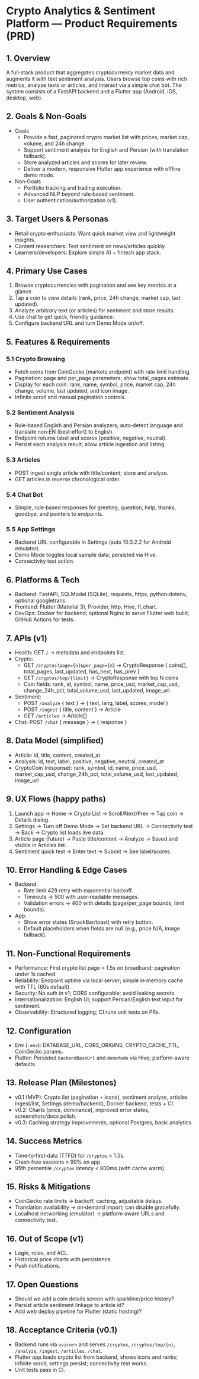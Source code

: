 # Crypto Analytics & Sentiment Platform — Product Requirements (PRD)

## 1. Overview
A full‑stack product that aggregates cryptocurrency market data and augments it with text sentiment analysis. Users browse top coins with rich metrics, analyze texts or articles, and interact via a simple chat bot. The system consists of a FastAPI backend and a Flutter app (Android, iOS, desktop, web).

## 2. Goals & Non‑Goals
- Goals
  - Provide a fast, paginated crypto market list with prices, market cap, volume, and 24h change.
  - Support sentiment analysis for English and Persian (with translation fallback).
  - Store analyzed articles and scores for later review.
  - Deliver a modern, responsive Flutter app experience with offline demo mode.
- Non‑Goals
  - Portfolio tracking and trading execution.
  - Advanced NLP beyond rule‑based sentiment.
  - User authentication/authorization (v1).

## 3. Target Users & Personas
- Retail crypto enthusiasts: Want quick market view and lightweight insights.
- Content researchers: Test sentiment on news/articles quickly.
- Learners/developers: Explore simple AI + fintech app stack.

## 4. Primary Use Cases
1) Browse cryptocurrencies with pagination and see key metrics at a glance.
2) Tap a coin to view details (rank, price, 24h change, market cap, last updated).
3) Analyze arbitrary text (or articles) for sentiment and store results.
4) Use chat to get quick, friendly guidance.
5) Configure backend URL and turn Demo Mode on/off.

## 5. Features & Requirements
### 5.1 Crypto Browsing
- Fetch coins from CoinGecko (markets endpoint) with rate‑limit handling.
- Pagination: page and per_page parameters; show total_pages estimate.
- Display for each coin: rank, name, symbol, price, market cap, 24h change, volume, last updated, and icon image.
- Infinite scroll and manual pagination controls.

### 5.2 Sentiment Analysis
- Rule‑based English and Persian analyzers; auto‑detect language and translate non‑EN (best‑effort) to English.
- Endpoint returns label and scores (positive, negative, neutral).
- Persist each analysis result; allow article ingestion and listing.

### 5.3 Articles
- POST ingest single article with title/content; store and analyze.
- GET articles in reverse chronological order.

### 5.4 Chat Bot
- Simple, rule‑based responses for greeting, question, help, thanks, goodbye, and pointers to endpoints.

### 5.5 App Settings
- Backend URL configurable in Settings (auto 10.0.2.2 for Android emulator).
- Demo Mode toggles local sample data; persisted via Hive.
- Connectivity test action.

## 6. Platforms & Tech
- Backend: FastAPI, SQLModel (SQLite), requests, httpx, python‑dotenv, optional googletrans.
- Frontend: Flutter (Material 3), Provider, http, Hive, fl_chart.
- DevOps: Docker for backend; optional Nginx to serve Flutter web build; GitHub Actions for tests.

## 7. APIs (v1)
- Health: GET `/` → metadata and endpoints list.
- Crypto:
  - GET `/cryptos?page={n}&per_page={m}` → CryptoResponse { coins[], total_pages, last_updated, has_next, has_prev }
  - GET `/cryptos/top/{limit}` → CryptoResponse with top N coins
  - Coin fields: rank, id, symbol, name, price_usd, market_cap_usd, change_24h_pct, total_volume_usd, last_updated, image_url
- Sentiment:
  - POST `/analyze` { text } → { text, lang, label, scores, model }
  - POST `/ingest` { title, content } → Article
  - GET `/articles` → Article[]
- Chat: POST `/chat` { message } → { response }

## 8. Data Model (simplified)
- Article: id, title, content, created_at
- Analysis: id, text, label, positive, negative, neutral, created_at
- CryptoCoin (response): rank, symbol, id, name, price_usd, market_cap_usd, change_24h_pct, total_volume_usd, last_updated, image_url

## 9. UX Flows (happy paths)
1) Launch app → Home → Crypto List → Scroll/Next/Prev → Tap coin → Details dialog.
2) Settings → Turn off Demo Mode → Set backend URL → Connectivity test → Back → Crypto list loads live data.
3) Article page (future) → Paste title/content → Analyze → Saved and visible in Articles list.
4) Sentiment quick test → Enter text → Submit → See label/scores.

## 10. Error Handling & Edge Cases
- Backend:
  - Rate limit 429 retry with exponential backoff.
  - Timeouts → 500 with user‑readable messages.
  - Validation errors → 400 with details (page/per_page bounds, limit bounds).
- App:
  - Show error states (SnackBar/toast) with retry button.
  - Default placeholders when fields are null (e.g., price N/A, image fallback).

## 11. Non‑Functional Requirements
- Performance: First crypto list page < 1.5s on broadband; pagination under 1s cached.
- Reliability: Endpoint uptime via local server; simple in‑memory cache with TTL (60s default).
- Security: No auth in v1; CORS configurable; avoid leaking secrets.
- Internationalization: English UI; support Persian/English text input for sentiment.
- Observability: Structured logging; CI runs unit tests on PRs.

## 12. Configuration
- Env (`.env`): DATABASE_URL, CORS_ORIGINS, CRYPTO_CACHE_TTL, CoinGecko params.
- Flutter: Persisted `backendBaseUrl` and `demoMode` via Hive; platform‑aware defaults.

## 13. Release Plan (Milestones)
- v0.1 (MVP): Crypto list (pagination + icons), sentiment analyze, articles ingest/list, Settings (demo/backend), Docker backend, tests + CI.
- v0.2: Charts (price, dominance), improved error states, screenshots/docs polish.
- v0.3: Caching strategy improvements, optional Postgres, basic analytics.

## 14. Success Metrics
- Time‑to‑first‑data (TTFD) for `/cryptos` < 1.5s.
- Crash‑free sessions > 99% on app.
- 95th percentile `/cryptos` latency < 800ms (with cache warm).

## 15. Risks & Mitigations
- CoinGecko rate limits → backoff, caching, adjustable delays.
- Translation availability → on‑demand import; can disable gracefully.
- Localhost networking (emulator) → platform‑aware URLs and connectivity test.

## 16. Out of Scope (v1)
- Login, roles, and ACL.
- Historical price charts with persistence.
- Push notifications.

## 17. Open Questions
- Should we add a coin details screen with sparkline/price history?
- Persist article sentiment linkage to article id?
- Add web deploy pipeline for Flutter (static hosting)?

## 18. Acceptance Criteria (v0.1)
- Backend runs via `uvicorn` and serves `/cryptos`, `/cryptos/top/{n}`, `/analyze`, `/ingest`, `/articles`, `/chat`.
- Flutter app loads crypto list from backend, shows icons and ranks; infinite scroll; settings persist; connectivity test works.
- Unit tests pass in CI.
